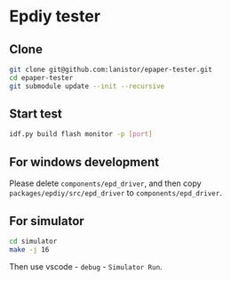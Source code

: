 # Epdiy tester

## Clone

```bash
git clone git@github.com:lanistor/epaper-tester.git
cd epaper-tester
git submodule update --init --recursive
```

## Start test

```bash
idf.py build flash monitor -p [port]
```

## For windows development

Please delete `components/epd_driver`, and then copy `packages/epdiy/src/epd_driver` to `components/epd_driver`.

## For simulator

```bash
cd simulator
make -j 16
```

Then use vscode - `debug` - `Simulator Run`.
